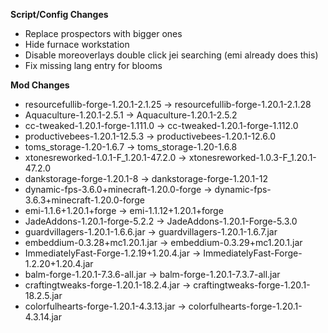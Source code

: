 **Script/Config Changes**
- Replace prospectors with bigger ones
- Hide furnace workstation
- Disable moreoverlays double click jei searching (emi already does this)
- Fix missing lang entry for blooms

**Mod Changes**
- resourcefullib-forge-1.20.1-2.1.25 -> resourcefullib-forge-1.20.1-2.1.28
- Aquaculture-1.20.1-2.5.1 -> Aquaculture-1.20.1-2.5.2
- cc-tweaked-1.20.1-forge-1.111.0 -> cc-tweaked-1.20.1-forge-1.112.0
- productivebees-1.20.1-12.5.3 -> productivebees-1.20.1-12.6.0
- toms_storage-1.20-1.6.7 -> toms_storage-1.20-1.6.8
- xtonesreworked-1.0.1-F_1.20.1-47.2.0 -> xtonesreworked-1.0.3-F_1.20.1-47.2.0
- dankstorage-forge-1.20.1-8 -> dankstorage-forge-1.20.1-12
- dynamic-fps-3.6.0+minecraft-1.20.0-forge -> dynamic-fps-3.6.3+minecraft-1.20.0-forge
- emi-1.1.6+1.20.1+forge -> emi-1.1.12+1.20.1+forge
- JadeAddons-1.20.1-forge-5.2.2 -> JadeAddons-1.20.1-Forge-5.3.0
- guardvillagers-1.20.1-1.6.6.jar -> guardvillagers-1.20.1-1.6.7.jar
- embeddium-0.3.28+mc1.20.1.jar -> embeddium-0.3.29+mc1.20.1.jar
- ImmediatelyFast-Forge-1.2.19+1.20.4.jar -> ImmediatelyFast-Forge-1.2.20+1.20.4.jar
- balm-forge-1.20.1-7.3.6-all.jar -> balm-forge-1.20.1-7.3.7-all.jar
- craftingtweaks-forge-1.20.1-18.2.4.jar -> craftingtweaks-forge-1.20.1-18.2.5.jar
- colorfulhearts-forge-1.20.1-4.3.13.jar -> colorfulhearts-forge-1.20.1-4.3.14.jar